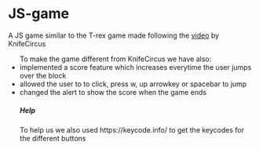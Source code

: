 # JS-game
A JS game similar to the T-rex game made following the <a href="https://www.youtube.com/watch?v=bG2BmmYr9NQ" target="_blank">video</a> by KnifeCircus

<ul>
To make the game different from KnifeCircus we have also:
  <li>implemented a score feature which increases everytime the user jumps over the block </li>
  <li> allowed the user to to click, press w, up arrowkey or spacebar to jump </li>
  <li>changed the alert to show the score when the game ends</li>

  
  <h5>Help</h5>
  To help us we also used https://keycode.info/ to get the keycodes for the different buttons
